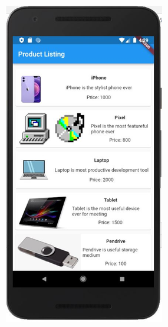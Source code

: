 ![alt text](https://github.com/bozkurtmert0/flutter_example/blob/main/Listview/listview.JPG?raw=true)
